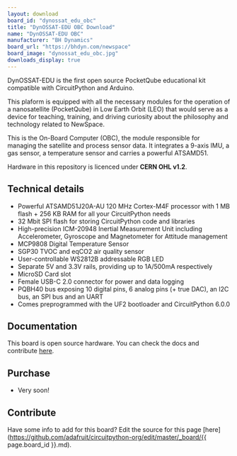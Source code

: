 ```yaml
---
layout: download
board_id: "dynossat_edu_obc"
title: "DynOSSAT-EDU OBC Download"
name: "DynOSSAT-EDU OBC"
manufacturer: "BH Dynamics"
board_url: "https://bhdyn.com/newspace"
board_image: "dynossat_edu_obc.jpg"
downloads_display: true
---
```


DynOSSAT-EDU is the first open source PocketQube educational kit compatible with CircuitPython and Arduino.

This plaform is equipped with all the necessary modules for the operation of a nanosatellite (PocketQube)
in Low Earth Orbit (LEO) that would serve as a device for teaching, training, and driving curiosity about the philosophy and technology related to NewSpace.

This is the On-Board Computer (OBC), the module responsible for managing the satellite and process sensor data. It
integrates a 9-axis IMU, a gas sensor, a temperature sensor and carries a powerful ATSAMD51.

Hardware in this repository is licenced under **CERN OHL v1.2**.

## Technical details

- Powerful ATSAMD51J20A-AU 120 MHz Cortex-M4F processor with 1 MB flash + 256 KB RAM for all your CircuitPython needs
- 32 Mbit SPI flash for storing CircuitPython code and libraries
- High-precision ICM-20948 Inertial Measurement Unit including Accelerometer, Gyroscope and Magnetometer for Attitude management
- MCP9808 Digital Temperature Sensor
- SGP30 TVOC and eqCO2 air quality sensor
- User-controllable WS2812B addressable RGB LED
- Separate 5V and 3.3V rails, providing up to 1A/500mA respectively
- MicroSD Card slot
- Female USB-C 2.0 connector for power and data logging
- PQBH40 bus exposing 10 digital pins, 6 analog pins (+ true DAC), an I2C bus, an SPI bus and an UART
- Comes preprogrammed with the UF2 bootloader and CircuitPython 6.0.0

## Documentation

This board is open source hardware. You can check the docs and contribute [here](https://github.com/BHDynamics/dynossat-edu-obc).

## Purchase

* Very soon!

## Contribute
 
Have some info to add for this board? Edit the source for this page [here](https://github.com/adafruit/circuitpython-org/edit/master/_board/{{ page.board_id }}.md).
